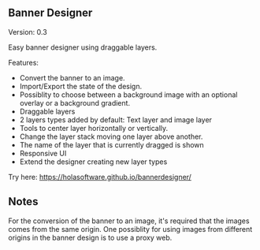 Banner Designer
---------------

Version: 0.3

Easy banner designer using draggable layers.

Features:
- Convert the banner to an image.
- Import/Export the state of the design.
- Possiblity to choose between a background image with an optional overlay or a background gradient.
- Draggable layers
- 2 layers types added by default: Text layer and image layer
- Tools to center layer horizontally or vertically.
- Change the layer stack moving one layer above another.
- The name of the layer that is currently dragged is shown
- Responsive UI
- Extend the designer creating new layer types


Try here: https://holasoftware.github.io/bannerdesigner/

Notes
-----
For the conversion of the banner to an image, it's required that the images comes from the same origin. One possiblity for using images from different origins in the banner design is to use a proxy web.

